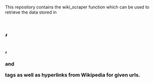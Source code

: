 This repository contains the wiki_scraper function which can be used to retrieve the data stored in <h1>, <h2>, <h3> and <p> tags as well as hyperlinks from Wikipedia for given urls. 
